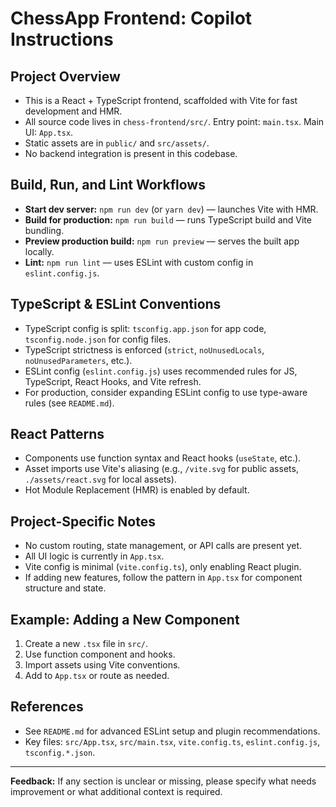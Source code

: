 # ChessApp Frontend: Copilot Instructions

## Project Overview
- This is a React + TypeScript frontend, scaffolded with Vite for fast development and HMR.
- All source code lives in `chess-frontend/src/`. Entry point: `main.tsx`. Main UI: `App.tsx`.
- Static assets are in `public/` and `src/assets/`.
- No backend integration is present in this codebase.

## Build, Run, and Lint Workflows
- **Start dev server:** `npm run dev` (or `yarn dev`) — launches Vite with HMR.
- **Build for production:** `npm run build` — runs TypeScript build and Vite bundling.
- **Preview production build:** `npm run preview` — serves the built app locally.
- **Lint:** `npm run lint` — uses ESLint with custom config in `eslint.config.js`.

## TypeScript & ESLint Conventions
- TypeScript config is split: `tsconfig.app.json` for app code, `tsconfig.node.json` for config files.
- TypeScript strictness is enforced (`strict`, `noUnusedLocals`, `noUnusedParameters`, etc.).
- ESLint config (`eslint.config.js`) uses recommended rules for JS, TypeScript, React Hooks, and Vite refresh.
- For production, consider expanding ESLint config to use type-aware rules (see `README.md`).

## React Patterns
- Components use function syntax and React hooks (`useState`, etc.).
- Asset imports use Vite's aliasing (e.g., `/vite.svg` for public assets, `./assets/react.svg` for local assets).
- Hot Module Replacement (HMR) is enabled by default.

## Project-Specific Notes
- No custom routing, state management, or API calls are present yet.
- All UI logic is currently in `App.tsx`.
- Vite config is minimal (`vite.config.ts`), only enabling React plugin.
- If adding new features, follow the pattern in `App.tsx` for component structure and state.

## Example: Adding a New Component
1. Create a new `.tsx` file in `src/`.
2. Use function component and hooks.
3. Import assets using Vite conventions.
4. Add to `App.tsx` or route as needed.

## References
- See `README.md` for advanced ESLint setup and plugin recommendations.
- Key files: `src/App.tsx`, `src/main.tsx`, `vite.config.ts`, `eslint.config.js`, `tsconfig.*.json`.

---
**Feedback:** If any section is unclear or missing, please specify what needs improvement or what additional context is required.
